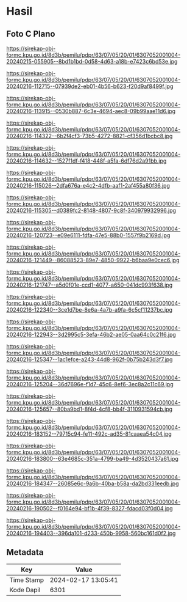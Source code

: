 # Hasil

## Foto C Plano

https://sirekap-obj-formc.kpu.go.id/8d3b/pemilu/pdpr/63/07/05/20/01/6307052001004-20240215-055905--8bd1b1bd-0d58-4d63-a18b-e7423c6bd53e.jpg

https://sirekap-obj-formc.kpu.go.id/8d3b/pemilu/pdpr/63/07/05/20/01/6307052001004-20240216-112715--07939de2-eb01-4b56-b623-f20d9af8499f.jpg

https://sirekap-obj-formc.kpu.go.id/8d3b/pemilu/pdpr/63/07/05/20/01/6307052001004-20240216-113915--0530b887-6c3e-4694-aec8-09b99aae11d6.jpg

https://sirekap-obj-formc.kpu.go.id/8d3b/pemilu/pdpr/63/07/05/20/01/6307052001004-20240216-114322--6b2f4cf3-73b5-4272-8821-cf356d1bcbc8.jpg

https://sirekap-obj-formc.kpu.go.id/8d3b/pemilu/pdpr/63/07/05/20/01/6307052001004-20240216-114632--1527f1df-f418-448f-a5fa-6df76d2a91bb.jpg

https://sirekap-obj-formc.kpu.go.id/8d3b/pemilu/pdpr/63/07/05/20/01/6307052001004-20240216-115026--2dfa676a-e4c2-4dfb-aaf1-2af455a80f36.jpg

https://sirekap-obj-formc.kpu.go.id/8d3b/pemilu/pdpr/63/07/05/20/01/6307052001004-20240216-115305--d0389fc2-8148-4807-9c8f-340979932996.jpg

https://sirekap-obj-formc.kpu.go.id/8d3b/pemilu/pdpr/63/07/05/20/01/6307052001004-20240216-120723--e09e6111-fdfa-47e5-88b0-1557f9b2169d.jpg

https://sirekap-obj-formc.kpu.go.id/8d3b/pemilu/pdpr/63/07/05/20/01/6307052001004-20240216-121449--86088523-89e7-4850-9922-b6baa9e0cec6.jpg

https://sirekap-obj-formc.kpu.go.id/8d3b/pemilu/pdpr/63/07/05/20/01/6307052001004-20240216-121747--a5d0f01e-ccd1-4077-a650-041dc993f638.jpg

https://sirekap-obj-formc.kpu.go.id/8d3b/pemilu/pdpr/63/07/05/20/01/6307052001004-20240216-122340--3ce1d7be-8e6a-4a7b-a9fa-6c5cf11237bc.jpg

https://sirekap-obj-formc.kpu.go.id/8d3b/pemilu/pdpr/63/07/05/20/01/6307052001004-20240216-122943--3d2995c5-3efa-46b2-ae05-0aa64c0c21f6.jpg

https://sirekap-obj-formc.kpu.go.id/8d3b/pemilu/pdpr/63/07/05/20/01/6307052001004-20240216-125347--1ac1efce-a243-44d8-962f-0b75b243d3f7.jpg

https://sirekap-obj-formc.kpu.go.id/8d3b/pemilu/pdpr/63/07/05/20/01/6307052001004-20240216-125204--36d7696e-f1d7-45c6-8ef6-3ec8a2c11c69.jpg

https://sirekap-obj-formc.kpu.go.id/8d3b/pemilu/pdpr/63/07/05/20/01/6307052001004-20240216-125657--80ba9bd1-8f4d-4cf8-bb4f-3110931594cb.jpg

https://sirekap-obj-formc.kpu.go.id/8d3b/pemilu/pdpr/63/07/05/20/01/6307052001004-20240216-183152--79715c94-fe11-492c-ad35-81caaea54c04.jpg

https://sirekap-obj-formc.kpu.go.id/8d3b/pemilu/pdpr/63/07/05/20/01/6307052001004-20240216-183800--63e4685c-351a-4799-ba49-4d3520437a61.jpg

https://sirekap-obj-formc.kpu.go.id/8d3b/pemilu/pdpr/63/07/05/20/01/6307052001004-20240216-184347--26085e6c-9a6b-40ba-b58a-da2bd331eedb.jpg

https://sirekap-obj-formc.kpu.go.id/8d3b/pemilu/pdpr/63/07/05/20/01/6307052001004-20240216-190502--f0164e94-bf1b-4f39-8327-fdacd03f0d04.jpg

https://sirekap-obj-formc.kpu.go.id/8d3b/pemilu/pdpr/63/07/05/20/01/6307052001004-20240216-194403--396da101-d233-450b-9958-560bc161d0f2.jpg


## Metadata

| Key        | Value               |
| ---------- | ------------------- |
| Time Stamp | 2024-02-17 13:05:41 |
| Kode Dapil | 6301                |



